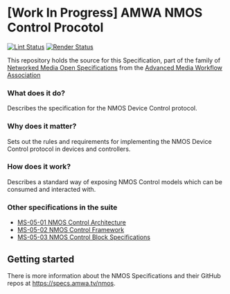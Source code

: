 # \[Work In Progress\] AMWA NMOS Control Procotol

[![Lint Status](https://github.com/AMWA-TV/nmos-control-protocol/workflows/Lint/badge.svg)](https://github.com/AMWA-TV/nmos-control-protocol/actions?query=workflow%3ALint)
[![Render Status](https://github.com/AMWA-TV/nmos-control-protocol/workflows/Render/badge.svg)](https://github.com/AMWA-TV/nmos-control-protocol/actions?query=workflow%3ARender)

This repository holds the source for this Specification, part of the family of [Networked Media Open Specifications](https://specs.amwa.tv/nmos) from the [Advanced Media Workflow Association](https://amwa.tv)

<!-- INTRO-START -->

### What does it do?

Describes the specification for the NMOS Device Control protocol.

### Why does it matter?

Sets out the rules and requirements for implementing the NMOS Device Control protocol in devices and controllers.

### How does it work?

Describes a standard way of exposing NMOS Control models which can be consumed and interacted with.

### Other specifications in the suite

- [MS-05-01 NMOS Control Architecture](https://specs.amwa.tv/ms-05-01)
- [MS-05-02 NMOS Control Framework](https://specs.amwa.tv/ms-05-02)
- [MS-05-03 NMOS Control Block Specifications](https://specs.amwa.tv/ms-05-03)

<!-- INTRO-END -->

## Getting started

There is more information about the NMOS Specifications and their GitHub repos at <https://specs.amwa.tv/nmos>.
